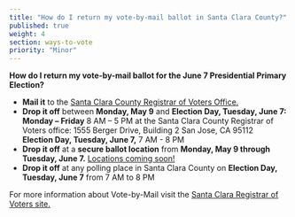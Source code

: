 ```yaml
---
title: "How do I return my vote-by-mail ballot in Santa Clara County?"
published: true
weight: 4
section: ways-to-vote
priority: "Minor"
---
```


**How do I return my vote-by-mail ballot for the June 7 Presidential Primary Election?**  
- **Mail it** to the [Santa Clara County Registrar of Voters Office.](https://www.sccgov.org/sites/rov/VBM/Pages/ReturningMail.aspx)  
- **Drop it off** between **Monday, May 9** and **Election Day, Tuesday, June 7:**  
  **Monday – Friday** 8 AM – 5 PM at the Santa Clara County Registrar of Voters office: 1555 Berger Drive, Building 2 San Jose, CA 95112​  
  **Election Day, Tuesday, June 7,** 7 AM - 8 PM  
- **Drop it off** at a **secure ballot location** from **Monday, May 9 through Tuesday, June 7.** [Locations coming soon!](https://www.sccgov.org/sites/rov/VBM/Pages/ReturningMail.aspx)  
- **Drop it off** at any polling place in Santa Clara County on **Election Day, Tuesday, June 7** from 7 AM to 8 PM  

For more information about Vote-by-Mail visit the [Santa Clara Registrar of Voters site.](https://www.sccgov.org/sites/rov/VBM/Pages/ReturningMail.aspx)  
